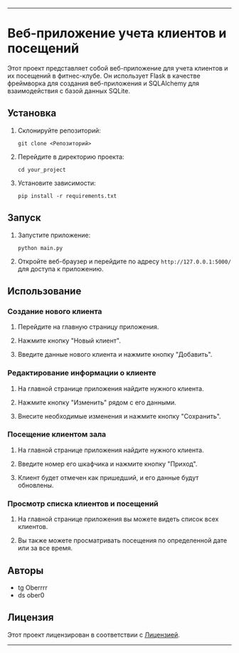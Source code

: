 
---

# Веб-приложение учета клиентов и посещений

Этот проект представляет собой веб-приложение для учета клиентов и их посещений в фитнес-клубе. Он использует Flask в качестве фреймворка для создания веб-приложения и SQLAlchemy для взаимодействия с базой данных SQLite.

## Установка

1. Склонируйте репозиторий:

    ```
    git clone <Репозиторий>
    ```

2. Перейдите в директорию проекта:

    ```
    cd your_project
    ```

3. Установите зависимости:

    ```
    pip install -r requirements.txt
    ```

## Запуск

1. Запустите приложение:

    ```
    python main.py
    ```

2. Откройте веб-браузер и перейдите по адресу `http://127.0.0.1:5000/` для доступа к приложению.

## Использование

### Создание нового клиента

1. Перейдите на главную страницу приложения.

2. Нажмите кнопку "Новый клиент".

3. Введите данные нового клиента и нажмите кнопку "Добавить".

### Редактирование информации о клиенте

1. На главной странице приложения найдите нужного клиента.

2. Нажмите кнопку "Изменить" рядом с его данными.

3. Внесите необходимые изменения и нажмите кнопку "Сохранить".

### Посещение клиентом зала

1. На главной странице приложения найдите нужного клиента.

2. Введите номер его шкафчика и нажмите кнопку "Приход".

3. Клиент будет отмечен как пришедший, и его данные будут обновлены.

### Просмотр списка клиентов и посещений

1. На главной странице приложения вы можете видеть список всех клиентов.

2. Вы также можете просматривать посещения по определенной дате или за все время.

## Авторы

- tg Oberrrr
- ds ober0

## Лицензия

Этот проект лицензирован в соответствии с [Лицензией](LICENSE).

---
